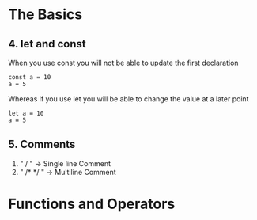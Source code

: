 # The Basics

## 4. let and const

When you use const you will not be able to update the first declaration
```
const a = 10
a = 5 
```
Whereas if you use let you will be able to change the value at a later point
```
let a = 10
a = 5 
```

## 5. Comments

1. " / "  &rarr; Single line Comment
2. " /* */ "  &rarr; Multiline Comment

# Functions and Operators